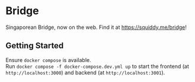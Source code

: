 # Bridge

Singaporean Bridge, now on the web. Find it at <https://squiddy.me/bridge>!

## Getting Started

Ensure `docker compose` is available.\
Run `docker compose -f docker-compose.dev.yml up` to start the frontend (at `http://localhost:3000`) and backend (at `http://localhost:3001`).
